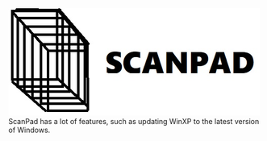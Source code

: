 <img src="scanpad.jpg" />
ScanPad has a lot of features, such as updating WinXP to the latest version of Windows.
